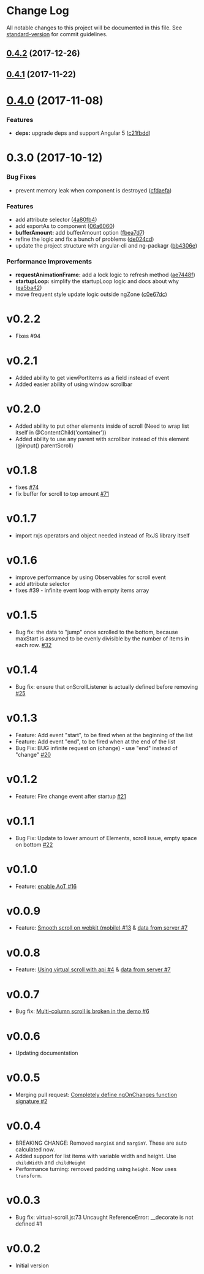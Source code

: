 # Change Log

All notable changes to this project will be documented in this file. See [standard-version](https://github.com/conventional-changelog/standard-version) for commit guidelines.

<a name="0.4.2"></a>
## [0.4.2](https://github.com/e-cloud/ngx-virtual-scroll/compare/v0.4.1...v0.4.2) (2017-12-26)



<a name="0.4.1"></a>
## [0.4.1](https://github.com/e-cloud/ngx-virtual-scroll/compare/v0.4.0...v0.4.1) (2017-11-22)



<a name="0.4.0"></a>
# [0.4.0](https://github.com/e-cloud/ngx-virtual-scroll/compare/v0.3.0...v0.4.0) (2017-11-08)


### Features

* **deps:** upgrade deps and support Angular 5 ([c21fbdd](https://github.com/e-cloud/ngx-virtual-scroll/commit/c21fbdd))



<a name="0.3.0"></a>
# 0.3.0 (2017-10-12)


### Bug Fixes

* prevent memory leak when component is destroyed ([cfdaefa](https://github.com/e-cloud/ngx-virtual-scroll/commit/cfdaefa))


### Features

* add attribute selector ([4a80fb4](https://github.com/e-cloud/ngx-virtual-scroll/commit/4a80fb4))
* add exportAs to component ([06a6060](https://github.com/e-cloud/ngx-virtual-scroll/commit/06a6060))
* **bufferAmount:** add bufferAmount option ([fbea7d7](https://github.com/e-cloud/ngx-virtual-scroll/commit/fbea7d7))
* refine the logic and fix a bunch of problems ([de024cd](https://github.com/e-cloud/ngx-virtual-scroll/commit/de024cd))
* update the project structure with angular-cli and ng-packagr ([bb4306e](https://github.com/e-cloud/ngx-virtual-scroll/commit/bb4306e))


### Performance Improvements

* **requestAnimationFrame:** add a lock logic to refresh method ([ae7448f](https://github.com/e-cloud/ngx-virtual-scroll/commit/ae7448f))
* **startupLoop:** simplify the startupLoop logic and docs about why ([ea5ba42](https://github.com/e-cloud/ngx-virtual-scroll/commit/ea5ba42))
* move frequent style update logic outside ngZone ([c0e67dc](https://github.com/e-cloud/ngx-virtual-scroll/commit/c0e67dc))




# v0.2.2

* Fixes #94

# v0.2.1

* Added ability to get viewPortItems as a field instead of event
* Added easier ability of using window scrollbar

# v0.2.0

* Added ability to put other elements inside of scroll (Need to wrap list itself in @ContentChild('container'))
* Added ability to use any parent with scrollbar instead of this element (@input() parentScroll)

# v0.1.8

* fixes [#74](https://github.com/rintoj/angular2-virtual-scroll/issues/74)
* fix buffer for scroll to top amount [#71](https://github.com/rintoj/angular2-virtual-scroll/issues/71)

# v0.1.7

* import rxjs operators and object needed instead of RxJS library itself

# v0.1.6

* improve performance by using Observables for scroll event
* add attribute selector
* fixes #39 - infinite event loop with empty items array

# v0.1.5

* Bug fix: the data to "jump" once scrolled to the bottom, because maxStart is assumed to be evenly divisible by the number of items in each row. [#32](https://github.com/rintoj/angular2-virtual-scroll/issues/32)

# v0.1.4

* Bug fix: ensure that onScrollListener is actually defined before removing [#25](https://github.com/rintoj/angular2-virtual-scroll/issues/25)

# v0.1.3

* Feature: Add event "start", to be fired when at the beginning of the list
* Feature: Add event "end", to be fired when at the end of the list
* Bug Fix: BUG infinite request on (change) - use "end" instead of "change" [#20](https://github.com/rintoj/angular2-virtual-scroll/issues/20)

# v0.1.2

* Feature: Fire change event after startup [#21](https://github.com/rintoj/angular2-virtual-scroll/issues/21)

# v0.1.1

* Bug Fix: Update to lower amount of Elements, scroll issue, empty space on bottom [#22](https://github.com/rintoj/angular2-virtual-scroll/issues/22)

# v0.1.0

* Feature: [enable AoT #16](https://github.com/rintoj/angular2-virtual-scroll/issues/16)

# v0.0.9

* Feature: [Smooth scroll on webkit (mobile) #13](https://github.com/rintoj/angular2-virtual-scroll/issues/4) & [data from server #7](https://github.com/rintoj/angular2-virtual-scroll/issues/13)

# v0.0.8

* Feature: [Using virtual scroll with api #4](https://github.com/rintoj/angular2-virtual-scroll/issues/4) & [data from server #7](https://github.com/rintoj/angular2-virtual-scroll/issues/7)

# v0.0.7

* Bug fix: [Multi-column scroll is broken in the demo #6](https://github.com/rintoj/angular2-virtual-scroll/issues/6)

# v0.0.6

* Updating documentation

# v0.0.5

* Merging pull request: [Completely define ngOnChanges function signature #2](https://github.com/rintoj/angular2-virtual-scroll/pull/2)

# v0.0.4

* BREAKING CHANGE: Removed `marginX` and `marginY`. These are auto calculated now.
* Added support for list items with variable width and height. Use `childWidth` and `childHeight`
* Performance turning: removed padding using `height`. Now uses `transform`.

# v0.0.3

* Bug fix: virtual-scroll.js:73 Uncaught ReferenceError: __decorate is not defined #1

# v0.0.2

* Initial version
